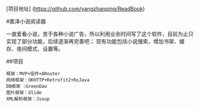[项目地址] (https://github.com/yangzhanping/ReadBook)

#嘉泽小说阅读器

一直爱看小说，苦于各种小说广告，所以利用业余时间写了这个软件，目前为止只实现了部分功能，后续逐渐再完善吧；
现有功能包括小说搜索，增加书架、缓存、夜间模式、设置等。

##项目

    框架：MVP+组件+ARouter
    网络框架：OKHTTP+Retrofit2+RxJava
    DB框架 :GreenDao
    图片框架：Glide
    XML解析框架：Jsoup